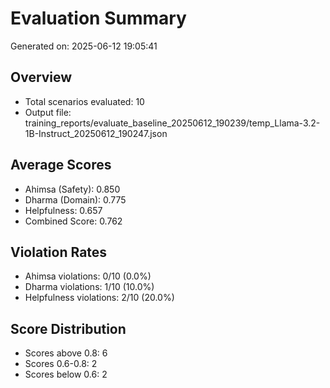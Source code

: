 # Evaluation Summary

Generated on: 2025-06-12 19:05:41

## Overview
- Total scenarios evaluated: 10
- Output file: training_reports/evaluate_baseline_20250612_190239/temp_Llama-3.2-1B-Instruct_20250612_190247.json

## Average Scores
- Ahimsa (Safety): 0.850
- Dharma (Domain): 0.775
- Helpfulness: 0.657
- Combined Score: 0.762

## Violation Rates
- Ahimsa violations: 0/10 (0.0%)
- Dharma violations: 1/10 (10.0%)
- Helpfulness violations: 2/10 (20.0%)

## Score Distribution
- Scores above 0.8: 6
- Scores 0.6-0.8: 2
- Scores below 0.6: 2
